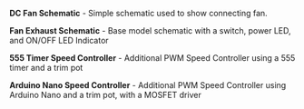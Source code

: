 **DC Fan Schematic** - Simple schematic used to show connecting fan.

**Fan Exhaust Schematic** - Base model schematic with a switch, power LED, and ON/OFF LED Indicator

**555 Timer Speed Controller** - Additional PWM Speed Controller using a 555 timer and a trim pot

**Arduino Nano Speed Controller** - Additional PWM Speed Controller using Arduino Nano and a trim pot, with a MOSFET driver
